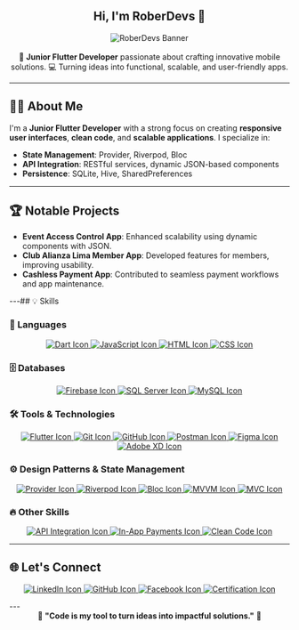 <div align="center">
  <h2>Hi, I'm RoberDevs 👋</h2>
  <img src="https://via.placeholder.com/800x200?text=RoberDevs+Banner" alt="RoberDevs Banner">
  <br><br>
  🚀 <strong>Junior Flutter Developer</strong> passionate about crafting innovative mobile solutions.  
  💻 Turning ideas into functional, scalable, and user-friendly apps.
</div>

---

## 👨‍💻 About Me
I'm a **Junior Flutter Developer** with a strong focus on creating **responsive user interfaces**, **clean code**, and **scalable applications**. I specialize in:

- **State Management**: Provider, Riverpod, Bloc  
- **API Integration**: RESTful services, dynamic JSON-based components  
- **Persistence**: SQLite, Hive, SharedPreferences  

---

## 🏆 Notable Projects
- **Event Access Control App**: Enhanced scalability using dynamic components with JSON.  
- **Club Alianza Lima Member App**: Developed features for members, improving usability.  
- **Cashless Payment App**: Contributed to seamless payment workflows and app maintenance.  

---## 💡 Skills

### 🚀 Languages
<p align="center">
  <a href="https://dart.dev/" target="_blank">
    <img src="https://img.icons8.com/ios-filled/50/000000/dart.svg" alt="Dart Icon"/>
  </a>
  <a href="https://www.javascript.com/" target="_blank">
    <img src="https://img.icons8.com/ios-filled/50/000000/javascript.svg" alt="JavaScript Icon"/>
  </a>
  <a href="https://www.w3.org/html/" target="_blank">
    <img src="https://img.icons8.com/ios-filled/50/000000/html-5.svg" alt="HTML Icon"/>
  </a>
  <a href="https://www.w3.org/Style/CSS/" target="_blank">
    <img src="https://img.icons8.com/ios-filled/50/000000/css3.svg" alt="CSS Icon"/>
  </a>
</p>

### 🗄️ Databases
<p align="center">
  <a href="https://firebase.google.com/" target="_blank">
    <img src="https://img.icons8.com/ios-filled/50/000000/firebase.svg" alt="Firebase Icon"/>
  </a>
  <a href="https://www.microsoft.com/en-us/sql-server" target="_blank">
    <img src="https://img.icons8.com/ios-filled/50/000000/sql-server.svg" alt="SQL Server Icon"/>
  </a>
  <a href="https://www.mysql.com/" target="_blank">
    <img src="https://img.icons8.com/ios-filled/50/000000/mysql-logo.svg" alt="MySQL Icon"/>
  </a>
</p>

### 🛠️ Tools & Technologies
<p align="center">
  <a href="https://flutter.dev/" target="_blank">
    <img src="https://img.icons8.com/ios-filled/50/000000/flutter.svg" alt="Flutter Icon"/>
  </a>
  <a href="https://git-scm.com/" target="_blank">
    <img src="https://img.icons8.com/ios-filled/50/000000/git.svg" alt="Git Icon"/>
  </a>
  <a href="https://github.com/" target="_blank">
    <img src="https://img.icons8.com/ios-filled/50/000000/github.svg" alt="GitHub Icon"/>
  </a>
  <a href="https://www.postman.com/" target="_blank">
    <img src="https://img.icons8.com/ios-filled/50/000000/postman.svg" alt="Postman Icon"/>
  </a>
  <a href="https://www.figma.com/" target="_blank">
    <img src="https://img.icons8.com/ios-filled/50/000000/figma.svg" alt="Figma Icon"/>
  </a>
  <a href="https://www.adobe.com/products/xd.html" target="_blank">
    <img src="https://img.icons8.com/ios-filled/50/000000/adobe-xd.svg" alt="Adobe XD Icon"/>
  </a>
</p>

### ⚙️ Design Patterns & State Management
<p align="center">
  <a href="https://pub.dev/packages/provider" target="_blank">
    <img src="https://img.icons8.com/ios-filled/50/000000/provider.svg" alt="Provider Icon"/>
  </a>
  <a href="https://riverpod.dev/" target="_blank">
    <img src="https://img.icons8.com/ios-filled/50/000000/riverpod.svg" alt="Riverpod Icon"/>
  </a>
  <a href="https://pub.dev/packages/flutter_bloc" target="_blank">
    <img src="https://img.icons8.com/ios-filled/50/000000/bloc.svg" alt="Bloc Icon"/>
  </a>
  <a href="https://en.wikipedia.org/wiki/Model%E2%80%93view%E2%80%93viewmodel" target="_blank">
    <img src="https://img.icons8.com/ios-filled/50/000000/mvvm.svg" alt="MVVM Icon"/>
  </a>
  <a href="https://en.wikipedia.org/wiki/Model%E2%80%93view%E2%80%93controller" target="_blank">
    <img src="https://img.icons8.com/ios-filled/50/000000/mvc.svg" alt="MVC Icon"/>
  </a>
</p>

### 🔥 Other Skills
<p align="center">
  <a href="https://www.restapitutorial.com/" target="_blank">
    <img src="https://img.icons8.com/ios-filled/50/000000/api.svg" alt="API Integration Icon"/>
  </a>
  <a href="https://www.google.com/search?q=in-app+payments" target="_blank">
    <img src="https://img.icons8.com/ios-filled/50/000000/payment.svg" alt="In-App Payments Icon"/>
  </a>
  <a href="https://www.clean-code-developer.com/" target="_blank">
    <img src="https://img.icons8.com/ios-filled/50/000000/clean-code.svg" alt="Clean Code Icon"/>
  </a>
</p>



---

## 🌐 Let's Connect

<p align="center">
  <a href="https://www.linkedin.com/in/roberto-poemape-b27109191/" target="_blank">
    <img src="https://img.icons8.com/ios-filled/50/000000/linkedin.png" alt="LinkedIn Icon"/>
  </a>
  <a href="https://github.com/Robertopoemape" target="_blank">
    <img src="https://img.icons8.com/ios-filled/50/000000/github.png" alt="GitHub Icon"/>
  </a>
  <a href="https://www.facebook.com/tu_perfil" target="_blank">
    <img src="https://img.icons8.com/ios-filled/50/000000/facebook.png" alt="Facebook Icon"/>
  </a>
  <a href="https://certificados.codeable.la/certificates/2024-PC18200012" target="_blank">
    <img src="https://img.icons8.com/ios-filled/50/000000/certificate.png" alt="Certification Icon"/>
  </a>
</p>
---

<div align="center">
  💬 <strong>"Code is my tool to turn ideas into impactful solutions."</strong> 🚀  
</div>
